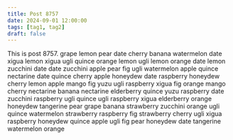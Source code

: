 ```yaml
---
title: Post 8757
date: 2024-09-01 12:00:00
tags: [tag1, tag2]
draft: false
---
```

This is post 8757.
grape
lemon
pear
date
cherry
banana
watermelon
date
xigua
lemon
xigua
ugli
quince
orange
lemon
ugli
lemon
orange
date
lemon
zucchini
date
date
zucchini
apple
pear
fig
ugli
watermelon
apple
quince
nectarine
date
quince
cherry
apple
honeydew
date
raspberry
honeydew
cherry
lemon
apple
mango
fig
yuzu
ugli
raspberry
xigua
fig
orange
mango
cherry
nectarine
banana
nectarine
elderberry
quince
yuzu
raspberry
date
zucchini
raspberry
ugli
quince
ugli
raspberry
xigua
elderberry
orange
honeydew
tangerine
pear
grape
banana
strawberry
zucchini
orange
ugli
quince
watermelon
strawberry
raspberry
fig
strawberry
cherry
ugli
xigua
raspberry
honeydew
quince
apple
ugli
fig
pear
honeydew
date
tangerine
watermelon
orange
